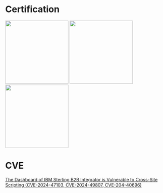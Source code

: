 # Certification
<img src="https://github.com/user-attachments/assets/ba349c21-2207-43fc-8677-c8bd631f2846" height=200> <img src="https://github.com/user-attachments/assets/08c7dc04-f660-4697-b396-1d033df3dd5b" height=200> <img src="https://github.com/user-attachments/assets/27d1ea99-f282-403b-b146-2f96c56c5a53" height=200>

# CVE
[The Dashboard of IBM Sterling B2B Integrator is Vulnerable to Cross-Site Scripting (CVE-2024-47103, CVE-2024-49807, CVE-204-40696)](https://www.ibm.com/support/pages/node/7182011)


